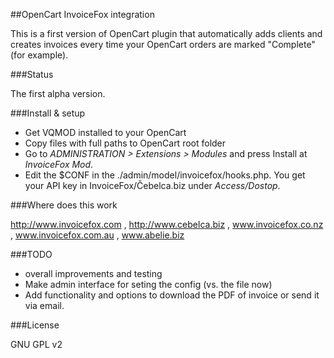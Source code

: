 ##OpenCart InvoiceFox integration

This is a first version of OpenCart plugin that automatically adds clients and creates invoices every time your OpenCart orders are marked "Complete" (for example).

###Status

The first alpha version.

###Install & setup

* Get VQMOD installed to your OpenCart
* Copy files with full paths to OpenCart root folder
* Go to *ADMINISTRATION > Extensions > Modules* and press Install at *InvoiceFox Mod*.
* Edit the $CONF in the ./admin/model/invoicefox/hooks.php. You get your API key in InvoiceFox/Čebelca.biz under *Access/Dostop*.
 
###Where does this work

http://www.invoicefox.com , http://www.cebelca.biz , www.invoicefox.co.nz , www.invoicefox.com.au , www.abelie.biz

###TODO

* overall improvements and testing
* Make admin interface for seting the config (vs. the file now)
* Add functionality and options to download the PDF of invoice or send it via email.

###License

GNU GPL v2
